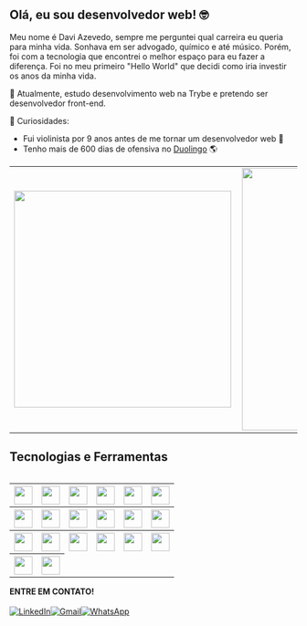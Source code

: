 ## Olá, eu sou desenvolvedor web! 🤓

Meu nome é Davi Azevedo, sempre me perguntei qual carreira eu queria para minha vida. Sonhava em ser advogado, químico e até músico. Porém, foi com a tecnologia que encontrei o melhor espaço para eu fazer a diferença. Foi no meu primeiro "Hello World" que decidi como iria investir os anos da minha vida.

🔭 Atualmente, estudo desenvolvimento web na Trybe e pretendo ser desenvolvedor front-end.

🌱 Curiosidades:

- Fui violinista por 9 anos antes de me tornar um desenvolvedor web 🎻
- Tenho mais de 600 dias de ofensiva no [Duolingo](https://www.duolingo.com/profile/daviazev) 🌎

<center>
<table>
    <tr>
        <td><img width="380px" align="left" src="https://github-readme-stats.vercel.app/api/top-langs/?username=daviazev&hide=html&layout=compact&theme=buefy" /></td>
        <td><img width="460px" align="left" src="https://github-readme-stats.vercel.app/api?username=daviazev&theme=buefy"/></td>
    </tr>
</table>
</center>

<h2 align="left">Tecnologias e Ferramentas</h2>
<table width="320px" align="left" border="0">
    <tr>
    <th><img height="32px" src="https://img.shields.io/badge/HTML5-E34F26?style=for-the-badge&logo=html5&logoColor=white"></th>
    <th><img height="32px" src="https://img.shields.io/badge/CSS3-1572B6?style=for-the-badge&logo=css3&logoColor=white"></th>
    <th><img height="32px" src="https://img.shields.io/badge/JavaScript-F7DF1E?style=for-the-badge&logo=javascript&logoColor=black"></th>
    <th><img height="32px" src="https://img.shields.io/badge/React-20232A?style=for-the-badge&logo=react&logoColor=61DAFB"></th>
    <th><img height="32px" src="https://img.shields.io/badge/React_Router-CA4245?style=for-the-badge&logo=react-router&logoColor=white"></th>
    <th><img height="32px" src="https://camo.githubusercontent.com/81aeb1a947697457dbf01915ba8bb60e4bcf0c9003fc2d62659be9d5d5b47317/68747470733a2f2f696d672e736869656c64732e696f2f62616467652f74657374696e672532306c6962726172792d3332333333303f7374796c653d666f722d7468652d6261646765266c6f676f3d74657374696e672d6c696272617279266c6f676f436f6c6f723d726564"></th>
    </tr>
    <tr>
    <th><img height="32px" src="https://camo.githubusercontent.com/5ec7b7ed343219da6b2213349bacdc389803950b5298464b35e76f7ab6ccf27d/68747470733a2f2f696d672e736869656c64732e696f2f62616467652f4a6573742d4332313332353f7374796c653d666f722d7468652d6261646765266c6f676f3d6a657374266c6f676f436f6c6f723d7768697465"></th>
    <th><img height="32px" src="https://img.shields.io/badge/Redux-593D88?style=for-the-badge&logo=redux&logoColor=white"></th>
    <th><img height="32px" src="https://img.shields.io/badge/Node.js-43853D?style=for-the-badge&logo=node.js&logoColor=white"></th>
    <th><img height="32px" src="https://img.shields.io/badge/MySQL-00000F?style=for-the-badge&logo=mysql&logoColor=white"></th>
    <th><img height="32px" src="https://img.shields.io/badge/MongoDB-4EA94B?style=for-the-badge&logo=mongodb&logoColor=white"></th>
    <th><img height="32px" src="https://camo.githubusercontent.com/6c50eb6f911b1bcb4c0b790fb5e908bf896c525685839fa802c41349dcd1c8bf/68747470733a2f2f696d672e736869656c64732e696f2f62616467652f53657175656c697a652d3532423045373f7374796c653d666f722d7468652d6261646765266c6f676f3d53657175656c697a65266c6f676f436f6c6f723d7768697465"></th>
    </tr>
    <tr>
    <th><img height="32px" src="https://img.shields.io/badge/TypeScript-007ACC?style=for-the-badge&logo=typescript&logoColor=white"></th>
    <th><img height="32px" src="https://camo.githubusercontent.com/7f73136d92799b19be179d1ed87b461120c35ed917c7d5ab59a7606209da7bd3/68747470733a2f2f696d672e736869656c64732e696f2f62616467652f457870726573732e6a732d3030303030303f7374796c653d666f722d7468652d6261646765266c6f676f3d65787072657373266c6f676f436f6c6f723d7768697465"></th>
    <th><img height="32px" src="https://camo.githubusercontent.com/0482f5dbf5f28178254184a78d0fd79051d8844d34c645ac44220befd3226f45/68747470733a2f2f696d672e736869656c64732e696f2f62616467652f6d6f6368612e6a732d3332333333303f7374796c653d666f722d7468652d6261646765266c6f676f3d6d6f636861266c6f676f436f6c6f723d42726f776e"></th>
    <th><img height="32px" src="https://camo.githubusercontent.com/d2f61ea606862e8362d246f4554f1cc9cbf220c4aaf8d4530d138605488eacb9/68747470733a2f2f696d672e736869656c64732e696f2f62616467652f636861692e6a732d3332333333303f7374796c653d666f722d7468652d6261646765266c6f676f3d63686169266c6f676f436f6c6f723d726564"></th>
    <th><img height="32px" src="https://img.shields.io/badge/Docker-2496ED?style=for-the-badge&logo=docker&logoColor=white"></th>
    <th><img height="32px" src="https://img.shields.io/badge/Git-E34F26?style=for-the-badge&logo=git&logoColor=white">
    </tr>
    <tr>
    <th><img height="32px" src="https://camo.githubusercontent.com/fbc3df79ffe1a99e482b154b29262ecbb10d6ee4ed22faa82683aa653d72c4e1/68747470733a2f2f696d672e736869656c64732e696f2f62616467652f4769744875622d3130303030303f7374796c653d666f722d7468652d6261646765266c6f676f3d676974687562266c6f676f436f6c6f723d7768697465"></th>
    <th><img height="32px" src="https://img.shields.io/badge/Linux-E34F26?style=for-the-badge&logo=linux&logoColor=black"></th>
    </tr>
</table>

<table>
    <h4>ENTRE EM CONTATO!</h4>
    <a href="https://www.linkedin.com/in/daviazev/" target="_blank"><img alt="LinkedIn" src="https://img.shields.io/badge/linkedin-%230077B5.svg?&style=for-the-badge&logo=linkedin&logoColor=white" /></a>
    <a href="mailto:azvd.davi@gmail.com" target="_blank"><img alt="Gmail" src="https://img.shields.io/badge/Gmail-%2312100E?style=for-the-badge&logo=Gmail&logoColor=red" /></a>
    <a href="https://wa.me/5511945000891" target="_blank"><img alt="WhatsApp" src="https://img.shields.io/badge/WhatsApp-25D366?style=for-the-badge&logo=whatsapp&logoColor=white" /></a>
</table>
